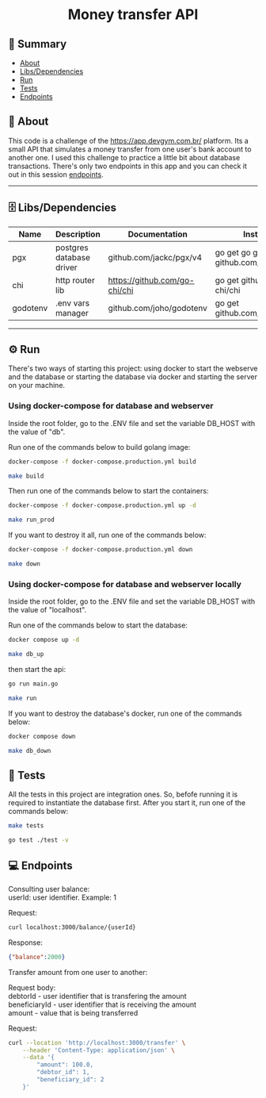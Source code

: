 <h1 align="center">Money transfer API</h1>

## 📜 Summary
- [About](#About)
- [Libs/Dependencies](#Libs/Dependencies)
- [Run](#Run)
- [Tests](#Tests)
- [Endpoints](#Endpoints)


<a id="About"></a> 
## 📃 About
This code is a challenge of the https://app.devgym.com.br/ platform. Its a small API that simulates a money transfer from one user's 
bank account to another one. I used this challenge to practice a little bit about database transactions. There's only two endpoints in this app and you can check it out in this session <a href="#Endpoints">endpoints</a>. 

---
<a id="Libs/Dependencies"></a> 
## 🗄 Libs/Dependencies </br>

| Name        | Description | Documentation | Installation |
| ----------- | ----------- | ------------- | ----------- |     
| pgx      | postgres database driver       |  github.com/jackc/pgx/v4 |  go get go get github.com/jackc/pgx/v4      |
| chi               |  http router  lib | https://github.com/go-chi/chi                   | go get github.com/go-chi/chi   |
| godotenv             | .env vars manager              | github.com/joho/godotenv             | go get github.com/joho/godotenv    | 

---

<a id="Run"></a> 
## ⚙️ Run

There's two ways of starting this project: using docker to start the webserve and the database or starting the database via docker and
starting the server on your machine.


### Using docker-compose for database and webserver

Inside the root folder, go to the .ENV file and set the variable DB_HOST with the value of "db". <br>

Run one of the commands below to build golang image:

```bash
docker-compose -f docker-compose.production.yml build
```

```bash
make build
```

Then run one of the commands below to start the containers:

```bash
docker-compose -f docker-compose.production.yml up -d
```

```bash
make run_prod
```

If you want to destroy it all, run one of the commands below:

```bash
docker-compose -f docker-compose.production.yml down
```

```bash
make down
```

### Using docker-compose for database and webserver locally

Inside the root folder, go to the .ENV file and set the variable DB_HOST with the value of "localhost". <br>

Run one of the commands below to start the database:

```bash
docker compose up -d
```

```bash
make db_up
```

then start the api:

```bash
go run main.go
```

```bash
make run
```

If you want to destroy the database's docker, run one of the commands below:

```bash
docker compose down 
```

```bash
make db_down
```

<a id="Tests"></a> 
## 🧪 Tests

All the tests in this project are integration ones. So, befofe running it is required
to instantiate the database first. After you start it, run one of the commands below:

```bash
make tests
```

```bash
go test ./test -v
```

<a id="Endpoints"></a> 
## 💻 Endpoints

Consulting user balance: <br>
userId: user identifier. Example: 1<br>

Request: 

```bash
curl localhost:3000/balance/{userId}
```

Response: 

```json
{"balance":2000}
```

Transfer amount from one user to another:

Request body:<br>
debtorId - user identifier that is transfering the amount<br>
beneficiaryId - user identifier that is receiving the amount<br>
amount - value that is being transferred<br>

Request: 

```bash
curl --location 'http://localhost:3000/transfer' \
    --header 'Content-Type: application/json' \
    --data '{
        "amount": 100.0,
        "debtor_id": 1,
        "beneficiary_id": 2
    }'
```